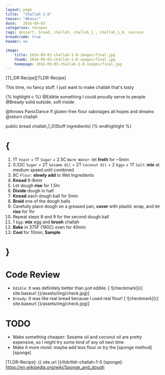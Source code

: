 ```yaml
---
layout: page
title:  "Challah 1.0"
teaser: "#basic"
date:   2016-09-03
categories: recipes
tags: dessert, bread, challah, challah_1_, challah_1_0, success
breadcrumb: true
header: no

image:
    title: 2016-09-03-challah-1-0-images/final.jpg
    thumb: 2016-09-03-challah-1-0-images/final.jpg
    homepage: 2016-09-03-challah-1-0-images/final.jpg
---
```


[TL;DR Recipe][TLDR-Recipe]

This time, no fancy stuff.  I just want to make challah that's tasty

{% highlight c %}
@Edible something I could proudly serve to people
@Bready solid outside, soft inside

@throws PanicDance If gluten-free flour sabotages all hopes and dreams 
@return challah

public bread challah_1_0(Stuff ingredients) 
{% endhighlight %}

{
===

1. 1T `Yeast` + 1T `Sugar` + 2.5C `Warm Water`: let **froth** for ~5min
2. 0.33C `Sugar` + 2T `Sesame Oil` + 2T `Coconut Oil` + 2 `Eggs` + 1T `Salt`: **mix** at medium speed until combined
3. 8C `Flour`: **slowly add** to Wet Ingredients
4. **Knead** 6-8min
5. Let dough **rise** for 1.5hr
6. **Divide** dough in half
7. **Knead** each dough ball for 5min
8. **Braid** one of the dough balls
9. Carefully place dough on a greased pan, **cover** with plastic wrap, and let **rise** for 1hr
10. Repeat steps 8 and 9 for the second dough ball
11. 1 `Egg`: **mix** egg and **brush** challah
12. **Bake** in 375F (190C) oven for 40min
13. **Cool** for 10min; **Sample**

}
===

Code Review
===
* `Edible`: It was definitely better than just edible. [
![checkmark]({{ site.baseurl }}/assets/img/check.jpg)]
* `Bready`: It was like real bread because I used real flour! [
![checkmark]({{ site.baseurl }}/assets/img/check.jpg)]


TODO
===
* Make something cheaper: Sesame oil and coconut oil are pretty expensive, so I might try some kind of soy oil next time
* Make it more moist: maybe add less flour or try the [sponge method][sponge]

[TLDR-Recipe]: {{ site.url }}/tldr/tldr-challah-1-0
[sponge]: https://en.wikipedia.org/wiki/Sponge_and_dough

